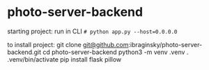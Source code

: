 # photo-server-backend
starting project: 
run in CLI `# python app.py --host=0.0.0.0`

to install project:
git clone git@github.com:ibraginsky/photo-server-backend.git
cd photo-server-backend
python3 -m venv .venv
. .venv/bin/activate
pip install flask pillow

